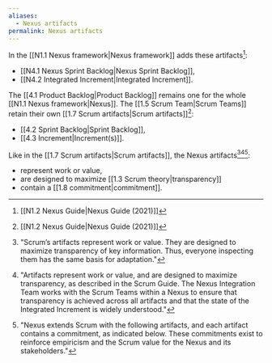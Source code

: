 ```yaml
---
aliases:
  - Nexus artifacts
permalink: Nexus artifacts
---
```

In the [[N1.1 Nexus framework|Nexus framework]] adds these artifacts[^nexus-guide-2021]:
- [[N4.1 Nexus Sprint Backlog|Nexus Sprint Backlog]],
- [[N4.2 Integrated Increment|Integrated Increment]].

The [[4.1 Product Backlog|Product Backlog]] remains one for the whole [[N1.1 Nexus framework|Nexus]]. The [[1.5 Scrum Team|Scrum Teams]] retain their own [[1.7 Scrum artifacts|Scrum artifacts]][^nexus-guide-2021]:
- [[4.2 Sprint Backlog|Sprint Backlog]],
- [[4.3 Increment|Increment(s)]].

Like in the [[1.7 Scrum artifacts|Scrum artifacts]], the Nexus artifacts[^scrum-artifacts-represent][^artifacts-represent][^nexus-extends-scrum]:
- represent work or value,
- are designed to maximize [[1.3 Scrum theory|transparency]]
- contain a [[1.8 commitment|commitment]].

[^artifacts-represent]: "Artifacts represent work or value, and are designed to maximize transparency, as described in the Scrum Guide. The Nexus Integration Team works with the Scrum Teams within a Nexus to ensure that transparency is achieved across all artifacts and that the state of the Integrated Increment is widely understood."[^nexus-guide-2021]

[^nexus-extends-scrum]: "Nexus extends Scrum with the following artifacts, and each artifact contains a commitment, as indicated below. These commitments exist to reinforce empiricism and the Scrum value for the Nexus and its stakeholders."[^nexus-guide-2021]

[^nexus-guide-2021]: [[N1.2 Nexus Guide|Nexus Guide (2021)]]

[^scrum-artifacts-represent]: "Scrum’s artifacts represent work or value. They are designed to maximize transparency of key information. Thus, everyone inspecting them has the same basis for adaptation."[^scrum-guide-2020]

[^scrum-guide-2020]: [[1.2 Scrum Guide|Scrum Guide (2020)]]
